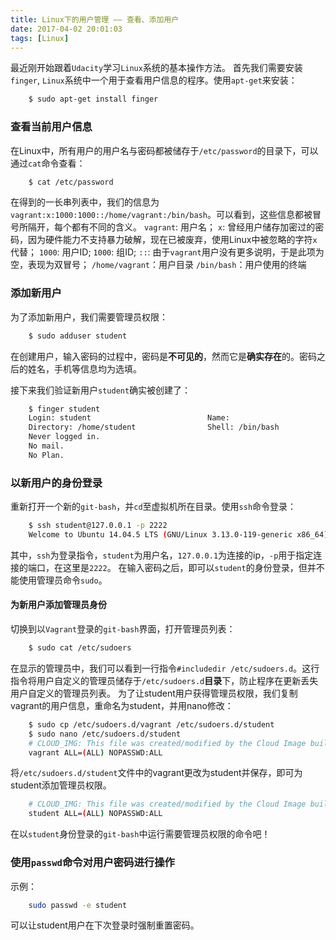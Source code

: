 ```yaml
---
title: Linux下的用户管理 —— 查看、添加用户
date: 2017-04-02 20:01:03
tags: [Linux]
---
```

最近刚开始跟着`Udacity`学习`Linux`系统的基本操作方法。
首先我们需要安装`finger`, `Linux`系统中一个用于查看用户信息的程序。使用`apt-get`来安装：
<!-- more -->
``` bash
	$ sudo apt-get install finger
```

### 查看当前用户信息

在Linux中，所有用户的用户名与密码都被储存于`/etc/password`的目录下，可以通过`cat`命令查看：
``` bash
	$ cat /etc/password
```
在得到的一长串列表中，我们的信息为`vagrant:x:1000:1000::/home/vagrant:/bin/bash`。可以看到，这些信息都被冒号所隔开，每个都有不同的含义。
`vagrant`:  用户名；
`x`:  曾经用户储存加密过的密码，因为硬件能力不支持暴力破解，现在已被废弃，使用Linux中被忽略的字符`x`代替；
`1000`: 用户ID;
`1000`: 组ID;
`::`:  由于`vagrant`用户没有更多说明，于是此项为空，表现为双冒号；
`/home/vagrant`：用户目录
`/bin/bash`：用户使用的终端

### 添加新用户

为了添加新用户，我们需要管理员权限：
``` bash
	$ sudo adduser student
```
在创建用户，输入密码的过程中，密码是**不可见的**，然而它是**确实存在**的。密码之后的姓名，手机等信息均为选填。

接下来我们验证新用户`student`确实被创建了：
``` bash
	$ finger student
	Login: student                          Name:
	Directory: /home/student                Shell: /bin/bash
	Never logged in.
	No mail.
	No Plan.
```
### 以新用户的身份登录
重新打开一个新的`git-bash`，并`cd`至虚拟机所在目录。使用`ssh`命令登录：
``` bash
	$ ssh student@127.0.0.1 -p 2222
	Welcome to Ubuntu 14.04.5 LTS (GNU/Linux 3.13.0-119-generic x86_64)
```
其中，`ssh`为登录指令，`student`为用户名，`127.0.0.1`为连接的ip，`-p`用于指定连接的端口，在这里是`2222`。
在输入密码之后，即可以`student`的身份登录，但并不能使用管理员命令`sudo`。

#### 为新用户添加管理员身份
切换到以`Vagrant`登录的`git-bash`界面，打开管理员列表：
``` bash
	$ sudo cat /etc/sudoers
```
在显示的管理员中，我们可以看到一行指令`#includedir /etc/sudoers.d`。这行指令将用户自定义的管理员储存于`/etc/sudoers.d`**目录**下，防止程序在更新丢失用户自定义的管理员列表。
为了让student用户获得管理员权限，我们复制vagrant的用户信息，重命名为student，并用nano修改：
``` bash
	$ sudo cp /etc/sudoers.d/vagrant /etc/sudoers.d/student
	$ sudo nano /etc/sudoers.d/student
	# CLOUD_IMG: This file was created/modified by the Cloud Image build process
	vagrant ALL=(ALL) NOPASSWD:ALL
```

将`/etc/sudoers.d/student`文件中的vagrant更改为student并保存，即可为student添加管理员权限。
``` bash
	# CLOUD_IMG: This file was created/modified by the Cloud Image build process
	student ALL=(ALL) NOPASSWD:ALL
```

在以`student`身份登录的`git-bash`中运行需要管理员权限的命令吧！

### 使用`passwd`命令对用户密码进行操作
示例：
``` bash
	sudo passwd -e student
```
可以让student用户在下次登录时强制重置密码。